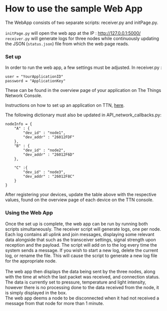 # How to use the sample Web App

The WebApp consists of two separate scripts: receiver.py and initPage.py.  
 </br> 
`initPage.py` will open the web app at the IP : http://127.0.0.1:5000/  
`receiver.py` will generate logs for three nodes while continuously updating the JSON (`status.json`) file from which the web page reads.

### Set up
In order to run the web app, a few settings must be adjusted. 
In receiver.py : 

```
user = "YourApplicationID"
password = "ApplicationKey"
```

These can be found in the overview page of your application on The Things Network Console.
 
Instructions on how to set up an application on TTN, [here](https://github.com/alexander3605/SenseFrame/wiki/3.---How-To-Use-The-Framework#the-gateway-and-application).

The following dictionary must also be updated in API_network_callbacks.py:

```
nodeInfo = {       
    "A" : {
        "dev_id" : "node1",
        "dev_addr" : "26012FDF"
    },
    "B" : {
        "dev_id" : "node2",
        "dev_addr" : "26012F6D"
    },

    "C" :{        
        "dev_id" : "node3",
        "dev_addr" : "26012F8C"
    }
}
```
After registering your devices, update the table above with the respective values, found on the overview page of each device on the TTN console.

### Using the Web App
Once the set up is complete, the web app can be run by running both scripts simultaneously. The receiver script will generate logs, one per node. Each log contains all uplink and join messages, displaying some relevant data alongside that such as the transceiver settings, signal strength upon reception and the payload. The script will add on to the log every time the system sends a message. If you wish to start a new log, delete the current log, or rename the file. This will cause the script to generate a new log file for the appropriate node.  
</br>
The web app then displays the data being sent by the three nodes, along with the time at which the last packet was received, and connection status. The data is currently set to pressure, temperature and light intensity, however there is no processing done to the data received from the node, it is simply displayed in the box.  
The web app deems a node to be disconnected when it had not received a message from that node for more than 1 minute.
